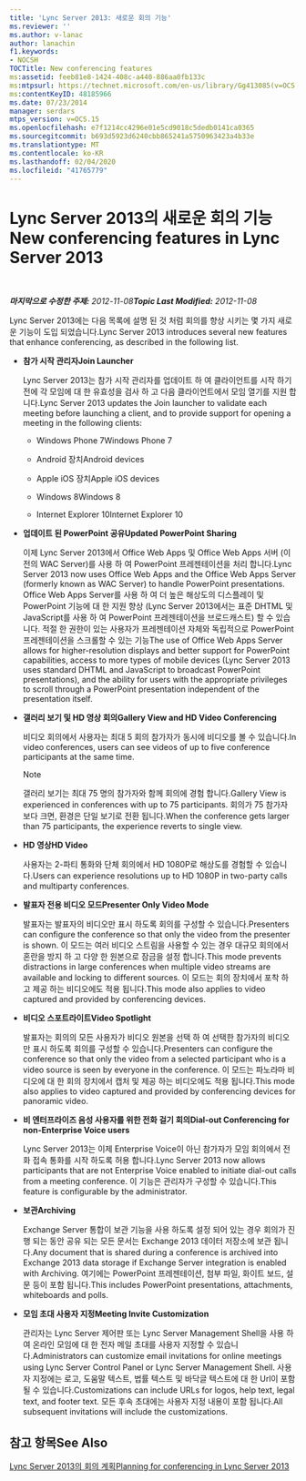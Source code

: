 ```yaml
---
title: 'Lync Server 2013: 새로운 회의 기능'
ms.reviewer: ''
ms.author: v-lanac
author: lanachin
f1.keywords:
- NOCSH
TOCTitle: New conferencing features
ms:assetid: feeb81e8-1424-408c-a440-886aa0fb133c
ms:mtpsurl: https://technet.microsoft.com/en-us/library/Gg413085(v=OCS.15)
ms:contentKeyID: 48185966
ms.date: 07/23/2014
manager: serdars
mtps_version: v=OCS.15
ms.openlocfilehash: e7f1214cc4296e01e5cd9018c5dedb0141ca0365
ms.sourcegitcommit: b693d5923d6240cbb865241a5750963423a4b33e
ms.translationtype: MT
ms.contentlocale: ko-KR
ms.lasthandoff: 02/04/2020
ms.locfileid: "41765779"
---
```

<div data-xmlns="http://www.w3.org/1999/xhtml">

<div class="topic" data-xmlns="http://www.w3.org/1999/xhtml" data-msxsl="urn:schemas-microsoft-com:xslt" data-cs="http://msdn.microsoft.com/en-us/">

<div data-asp="http://msdn2.microsoft.com/asp">

# <a name="new-conferencing-features-in-lync-server-2013"></a><span data-ttu-id="81fe5-102">Lync Server 2013의 새로운 회의 기능</span><span class="sxs-lookup"><span data-stu-id="81fe5-102">New conferencing features in Lync Server 2013</span></span>

</div>

<div id="mainSection">

<div id="mainBody">

<span> </span>

<span data-ttu-id="81fe5-103">_**마지막으로 수정한 주제:** 2012-11-08_</span><span class="sxs-lookup"><span data-stu-id="81fe5-103">_**Topic Last Modified:** 2012-11-08_</span></span>

<span data-ttu-id="81fe5-104">Lync Server 2013에는 다음 목록에 설명 된 것 처럼 회의를 향상 시키는 몇 가지 새로운 기능이 도입 되었습니다.</span><span class="sxs-lookup"><span data-stu-id="81fe5-104">Lync Server 2013 introduces several new features that enhance conferencing, as described in the following list.</span></span>

  - <span data-ttu-id="81fe5-105">**참가 시작 관리자**</span><span class="sxs-lookup"><span data-stu-id="81fe5-105">**Join Launcher**</span></span>
    
    <span data-ttu-id="81fe5-106">Lync Server 2013는 참가 시작 관리자를 업데이트 하 여 클라이언트를 시작 하기 전에 각 모임에 대 한 유효성을 검사 하 고 다음 클라이언트에서 모임 열기를 지원 합니다.</span><span class="sxs-lookup"><span data-stu-id="81fe5-106">Lync Server 2013 updates the Join launcher to validate each meeting before launching a client, and to provide support for opening a meeting in the following clients:</span></span>
    
      - <span data-ttu-id="81fe5-107">Windows Phone 7</span><span class="sxs-lookup"><span data-stu-id="81fe5-107">Windows Phone 7</span></span>
    
      - <span data-ttu-id="81fe5-108">Android 장치</span><span class="sxs-lookup"><span data-stu-id="81fe5-108">Android devices</span></span>
    
      - <span data-ttu-id="81fe5-109">Apple iOS 장치</span><span class="sxs-lookup"><span data-stu-id="81fe5-109">Apple iOS devices</span></span>
    
      - <span data-ttu-id="81fe5-110">Windows 8</span><span class="sxs-lookup"><span data-stu-id="81fe5-110">Windows 8</span></span>
    
      - <span data-ttu-id="81fe5-111">Internet Explorer 10</span><span class="sxs-lookup"><span data-stu-id="81fe5-111">Internet Explorer 10</span></span>

  - <span data-ttu-id="81fe5-112">**업데이트 된 PowerPoint 공유**</span><span class="sxs-lookup"><span data-stu-id="81fe5-112">**Updated PowerPoint Sharing**</span></span>
    
    <span data-ttu-id="81fe5-113">이제 Lync Server 2013에서 Office Web Apps 및 Office Web Apps 서버 (이전의 WAC Server)를 사용 하 여 PowerPoint 프레젠테이션을 처리 합니다.</span><span class="sxs-lookup"><span data-stu-id="81fe5-113">Lync Server 2013 now uses Office Web Apps and the Office Web Apps Server (formerly known as WAC Server) to handle PowerPoint presentations.</span></span> <span data-ttu-id="81fe5-114">Office Web Apps Server를 사용 하 여 더 높은 해상도의 디스플레이 및 PowerPoint 기능에 대 한 지원 향상 (Lync Server 2013에서는 표준 DHTML 및 JavaScript를 사용 하 여 PowerPoint 프레젠테이션을 브로드캐스트) 할 수 있습니다. 적절 한 권한이 있는 사용자가 프레젠테이션 자체와 독립적으로 PowerPoint 프레젠테이션을 스크롤할 수 있는 기능</span><span class="sxs-lookup"><span data-stu-id="81fe5-114">The use of Office Web Apps Server allows for higher-resolution displays and better support for PowerPoint capabilities, access to more types of mobile devices (Lync Server 2013 uses standard DHTML and JavaScript to broadcast PowerPoint presentations), and the ability for users with the appropriate privileges to scroll through a PowerPoint presentation independent of the presentation itself.</span></span>

  - <span data-ttu-id="81fe5-115">**갤러리 보기 및 HD 영상 회의**</span><span class="sxs-lookup"><span data-stu-id="81fe5-115">**Gallery View and HD Video Conferencing**</span></span>
    
    <span data-ttu-id="81fe5-116">비디오 회의에서 사용자는 최대 5 회의 참가자가 동시에 비디오를 볼 수 있습니다.</span><span class="sxs-lookup"><span data-stu-id="81fe5-116">In video conferences, users can see videos of up to five conference participants at the same time.</span></span>
    
    <div>
    

    > [!NOTE]  
    > <span data-ttu-id="81fe5-117">갤러리 보기는 최대 75 명의 참가자와 함께 회의에 경험 합니다.</span><span class="sxs-lookup"><span data-stu-id="81fe5-117">Gallery View is experienced in conferences with up to 75 participants.</span></span> <span data-ttu-id="81fe5-118">회의가 75 참가자 보다 크면, 환경은 단일 보기로 전환 됩니다.</span><span class="sxs-lookup"><span data-stu-id="81fe5-118">When the conference gets larger than 75 participants, the experience reverts to single view.</span></span>

    
    </div>

  - <span data-ttu-id="81fe5-119">**HD 영상**</span><span class="sxs-lookup"><span data-stu-id="81fe5-119">**HD Video**</span></span>
    
    <span data-ttu-id="81fe5-120">사용자는 2-파티 통화와 단체 회의에서 HD 1080P로 해상도를 경험할 수 있습니다.</span><span class="sxs-lookup"><span data-stu-id="81fe5-120">Users can experience resolutions up to HD 1080P in two-party calls and multiparty conferences.</span></span>

  - <span data-ttu-id="81fe5-121">**발표자 전용 비디오 모드**</span><span class="sxs-lookup"><span data-stu-id="81fe5-121">**Presenter Only Video Mode**</span></span>
    
    <span data-ttu-id="81fe5-122">발표자는 발표자의 비디오만 표시 하도록 회의를 구성할 수 있습니다.</span><span class="sxs-lookup"><span data-stu-id="81fe5-122">Presenters can configure the conference so that only the video from the presenter is shown.</span></span> <span data-ttu-id="81fe5-123">이 모드는 여러 비디오 스트림을 사용할 수 있는 경우 대규모 회의에서 혼란을 방지 하 고 다양 한 원본으로 잠금을 설정 합니다.</span><span class="sxs-lookup"><span data-stu-id="81fe5-123">This mode prevents distractions in large conferences when multiple video streams are available and locking to different sources.</span></span> <span data-ttu-id="81fe5-124">이 모드는 회의 장치에서 포착 하 고 제공 하는 비디오에도 적용 됩니다.</span><span class="sxs-lookup"><span data-stu-id="81fe5-124">This mode also applies to video captured and provided by conferencing devices.</span></span>

  - <span data-ttu-id="81fe5-125">**비디오 스포트라이트**</span><span class="sxs-lookup"><span data-stu-id="81fe5-125">**Video Spotlight**</span></span>
    
    <span data-ttu-id="81fe5-126">발표자는 회의의 모든 사용자가 비디오 원본을 선택 하 여 선택한 참가자의 비디오만 표시 하도록 회의를 구성할 수 있습니다.</span><span class="sxs-lookup"><span data-stu-id="81fe5-126">Presenters can configure the conference so that only the video from a selected participant who is a video source is seen by everyone in the conference.</span></span> <span data-ttu-id="81fe5-127">이 모드는 파노라마 비디오에 대 한 회의 장치에서 캡처 및 제공 하는 비디오에도 적용 됩니다.</span><span class="sxs-lookup"><span data-stu-id="81fe5-127">This mode also applies to video captured and provided by conferencing devices for panoramic video.</span></span>

  - <span data-ttu-id="81fe5-128">**비 엔터프라이즈 음성 사용자를 위한 전화 걸기 회의**</span><span class="sxs-lookup"><span data-stu-id="81fe5-128">**Dial-out Conferencing for non-Enterprise Voice users**</span></span>
    
    <span data-ttu-id="81fe5-129">Lync Server 2013는 이제 Enterprise Voice이 아닌 참가자가 모임 회의에서 전화 접속 통화를 시작 하도록 허용 합니다.</span><span class="sxs-lookup"><span data-stu-id="81fe5-129">Lync Server 2013 now allows participants that are not Enterprise Voice enabled to initiate dial-out calls from a meeting conference.</span></span> <span data-ttu-id="81fe5-130">이 기능은 관리자가 구성할 수 있습니다.</span><span class="sxs-lookup"><span data-stu-id="81fe5-130">This feature is configurable by the administrator.</span></span>

  - <span data-ttu-id="81fe5-131">**보관**</span><span class="sxs-lookup"><span data-stu-id="81fe5-131">**Archiving**</span></span>
    
    <span data-ttu-id="81fe5-132">Exchange Server 통합이 보관 기능을 사용 하도록 설정 되어 있는 경우 회의가 진행 되는 동안 공유 되는 모든 문서는 Exchange 2013 데이터 저장소에 보관 됩니다.</span><span class="sxs-lookup"><span data-stu-id="81fe5-132">Any document that is shared during a conference is archived into Exchange 2013 data storage if Exchange Server integration is enabled with Archiving.</span></span> <span data-ttu-id="81fe5-133">여기에는 PowerPoint 프레젠테이션, 첨부 파일, 화이트 보드, 설문 등이 포함 됩니다.</span><span class="sxs-lookup"><span data-stu-id="81fe5-133">This includes PowerPoint presentations, attachments, whiteboards and polls.</span></span>

  - <span data-ttu-id="81fe5-134">**모임 초대 사용자 지정**</span><span class="sxs-lookup"><span data-stu-id="81fe5-134">**Meeting Invite Customization**</span></span>
    
    <span data-ttu-id="81fe5-135">관리자는 Lync Server 제어판 또는 Lync Server Management Shell을 사용 하 여 온라인 모임에 대 한 전자 메일 초대를 사용자 지정할 수 있습니다.</span><span class="sxs-lookup"><span data-stu-id="81fe5-135">Administrators can customize email invitations for online meetings using Lync Server Control Panel or Lync Server Management Shell.</span></span> <span data-ttu-id="81fe5-136">사용자 지정에는 로고, 도움말 텍스트, 법률 텍스트 및 바닥글 텍스트에 대 한 Url이 포함 될 수 있습니다.</span><span class="sxs-lookup"><span data-stu-id="81fe5-136">Customizations can include URLs for logos, help text, legal text, and footer text.</span></span> <span data-ttu-id="81fe5-137">모든 후속 초대에는 사용자 지정 내용이 포함 됩니다.</span><span class="sxs-lookup"><span data-stu-id="81fe5-137">All subsequent invitations will include the customizations.</span></span>

<div>

## <a name="see-also"></a><span data-ttu-id="81fe5-138">참고 항목</span><span class="sxs-lookup"><span data-stu-id="81fe5-138">See Also</span></span>


[<span data-ttu-id="81fe5-139">Lync Server 2013의 회의 계획</span><span class="sxs-lookup"><span data-stu-id="81fe5-139">Planning for conferencing in Lync Server 2013</span></span>](lync-server-2013-planning-for-conferencing.md)  
  

</div>

</div>

<span> </span>

</div>

</div>

</div>

